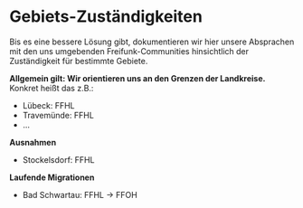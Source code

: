 # Gebiets-Zuständigkeiten

Bis es eine bessere Lösung gibt, dokumentieren wir hier unsere Absprachen mit den uns umgebenden Freifunk-Communities hinsichtlich der Zuständigkeit für bestimmte Gebiete.

__Allgemein gilt: Wir orientieren uns an den Grenzen der Landkreise.__<br>
Konkret heißt das z.B.:

* Lübeck: FFHL
* Travemünde: FFHL
* ...

__Ausnahmen__

* Stockelsdorf: FFHL

__Laufende Migrationen__

* Bad Schwartau: FFHL → FFOH
